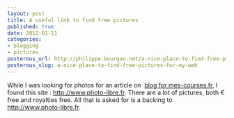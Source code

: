 ```yaml
---
layout: post
title: A useful link to find free pictures
published: true
date: 2012-01-11
categories:
- blogging
- pictures
posterous_url: http://philippe.bourgau.net/a-nice-place-to-find-free-pictures-for-my-web
posterous_slug: a-nice-place-to-find-free-pictures-for-my-web
---
```

<p>While I was looking for photos for an article on&nbsp; <a href="http://www.mes-courses.fr/blog">blog for mes-courses.fr</a>, I found this site : <a href="http://www.photo-libre.fr">http://www.photo-libre.fr</a>. There are a lot of pictures, both &euro; free and royalties free. All that is asked for is a backing to <a href="http://www.photo-libre.fr/">http://www.photo-libre.fr</a>.</p>
